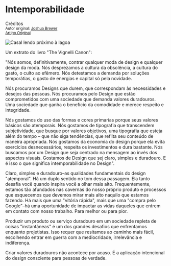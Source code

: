 Intemporabilidade
=================
Créditos<br/>
<small>Autor original: [Joshua Brewer](http://52weeksofux.com/)<br/>[Artigo Original](http://52weeksofux.com/post/832646183/timelessness)</small>

![Casal lendo próximo à lagoa](http://media.tumblr.com/tumblr_l5tdlkRCDo1qz7ace.jpg "Casal lendo próximo à lagoa")

Um extrato do livro "The Vignelli Canon":

"Nós somos, definitivamente, contrar qualquer moda de design e qualquer design da moda. Nós desprezamos a cultura da obsolência, a cultura do gasto, o culto ao efêmero. Nós detestamos a demanda por soluções temporátias, o gasto de energias e capital só pela novidade.

Nós procuramos Designs que durem, que correspondam às necessidades e desejos das pessoas. Nós procuramos pelo Design que estão comprometidos com uma sociedade que demanda valores duradouros. Uma sociedade que ganha o benefício da comodidade e merece respeito e integridade.

Nós gostamos do uso das formas e cores primarias porque seus valores básicos são atemporais. Nós gostamos de tipografia que transcendem subjetividade, que busque por valores objetivos, uma tipografia que esteja além do tempo &ndash; que não siga tendências, que reflita seu conteúdo de maneira apropriada. Nós gostamos da economia do design porque ela evita exercícios desnecessários, respeita os investimentos e dura bastante. Nós buscamos por um Design que seja centrado na mensagem ao invés dos aspectos visuais. Gostamos de Design que sej claro, simples e duradouro. E é isso o que significa intemporabilidade no Design".

Claro, simples e duradouro&ndash;as qualidades fundamentais do design "atemporal". Há um duplo sentido no tom dessa passagem. Ela tanto desafia você quando inspira você a olhar mais alto. Frequentemente, estamos tão afundados nas cavernas do nosso próprio produto e processos que esquecemos que devemos mirar mais alto naquilo que estamos fazendo. Há mais que uma "vitória rápida", mais que uma "compra pelo Google"&ndash;há uma oportunidade de impactar as vidas daqueles que entrem em contato com nosso trabalho. Para melhor ou para pior.

Produzir um produto ou serviço duradouro em um sociedade repleta de coisas "instantâneas" é um dos grandes desafios que enfrentamos enquanto projetistas. Isso requer que resitamos ao caminho mais fácil, escolhendo entrar em guerra com a mediocridade, irrelevância e indiferença.

Criar valores duradouros não acontece por acaso. É a aplicação intencional do design consciente para pessoas de verdade.